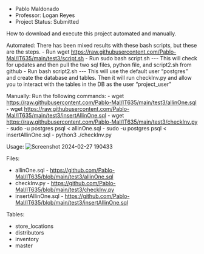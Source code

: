 - Pablo Maldonado
- Professor: Logan Reyes
- Project Status: Submitted

How to download and execute this project automated and manually.

Automated:
  There has been mixed results with these bash scripts, but these are the steps.
    -	Run wget https://raw.githubusercontent.com/Pablo-Mal/IT635/main/test3/script.sh
    -	Run sudo bash script.sh
          ---	This will check for updates and then pull the two sql files, python file, and script2.sh from github
    -	Run bash script2.sh
          --- This will use the default user “postgres” and create the database and tables. Then it will run checkInv.py and allow you to interact with the tables in the DB as the user “project_user”

Manually:
  Run the following commands:
    -	wget https://raw.githubusercontent.com/Pablo-Mal/IT635/main/test3/allinOne.sql
    -	wget https://raw.githubusercontent.com/Pablo-Mal/IT635/main/test3/insertAllinOne.sql
    -	wget https://raw.githubusercontent.com/Pablo-Mal/IT635/main/test3/checkInv.py
    -	sudo -u postgres psql < allinOne.sql
    -	sudo -u postgres psql < insertAllinOne.sql
    -	python3 ./checkInv.py
    
Usage:
![Screenshot 2024-02-27 190433](https://github.com/Pablo-Mal/IT635/assets/54961754/18c96e77-04d5-4902-8ca0-b5daac905e08)

Files:
- allinOne.sql - https://github.com/Pablo-Mal/IT635/blob/main/test3/allinOne.sql
- checkInv.py - https://github.com/Pablo-Mal/IT635/blob/main/test3/checkInv.py
- insertAllinOne.sql - https://github.com/Pablo-Mal/IT635/blob/main/test3/insertAllinOne.sql

Tables:
- store_locations
- distributors
- inventory
- master
